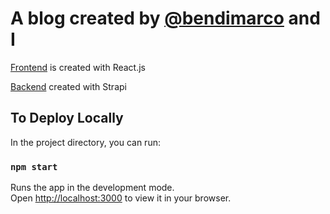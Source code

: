 # A blog created by [@bendimarco](https://github.com/bendimarco) and I

[Frontend](https://github.com/adit-bala/juicer-blog-frontend) is created with React.js

[Backend](https://github.com/adit-bala/juicer_blog_backend) created with Strapi

## To Deploy Locally

In the project directory, you can run:

### `npm start`

Runs the app in the development mode.\
Open [http://localhost:3000](http://localhost:3000) to view it in your browser.
